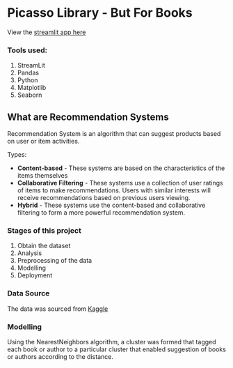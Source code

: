 # Picasso Library - But For Books

View the [streamlit app here](https://picaapp-book-bar.streamlit.app/)

### Tools used:

1. StreamLit
2. Pandas
3. Python
4. Matplotlib
5. Seaborn

## What are Recommendation Systems

Recommendation System is an algorithm that can suggest products based on user or item activities.

Types:

- **Content-based** - These systems are based on the characteristics of the items themselves
- **Collaborative Filtering** - These systems use a collection of user ratings of items to make recommendations. Users
  with similar interests will receive recommendations based on previous users viewing.
- **Hybrid** - These systems use the content-based and collaborative filtering to form a more powerful recommendation system.

### Stages of this project

1. Obtain the dataset
2. Analysis
3. Preprocessing of the data
4. Modelling
5. Deployment

### Data Source

The data was sourced from [Kaggle](https://www.kaggle.com/datasets/ra4u12/bookrecommendation)

### Modelling
Using the NearestNeighbors algorithm, a cluster was formed that tagged each book or author to a particular cluster that enabled suggestion of books or authors according to the distance.